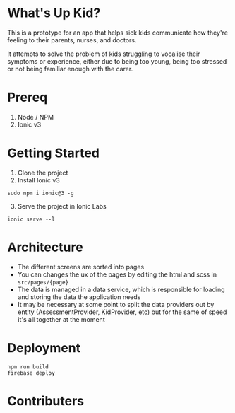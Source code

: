 # What's Up Kid?

This is a prototype for an app that helps sick kids communicate how they're feeling to their parents, nurses, and doctors.

It attempts to solve the problem of kids struggling to vocalise their symptoms or experience, either due to being too young, being too stressed or not being familiar enough with the carer.

# Prereq
1. Node / NPM
2. Ionic v3

# Getting Started
1. Clone the project
2. Install Ionic v3
```
sudo npm i ionic@3 -g
```
3. Serve the project in Ionic Labs
```
ionic serve --l
```

# Architecture
- The different screens are sorted into pages
- You can changes the ux of the pages by editing the html and scss in `src/pages/{page}`
- The data is managed in a data service, which is responsible for loading and storing the data the application needs
- It may be necessary at some point to split the data providers out by entity (AssessmentProvider, KidProvider, etc) but for the same of speed it's all together at the moment

# Deployment
```
npm run build
firebase deploy
```

# Contributers

